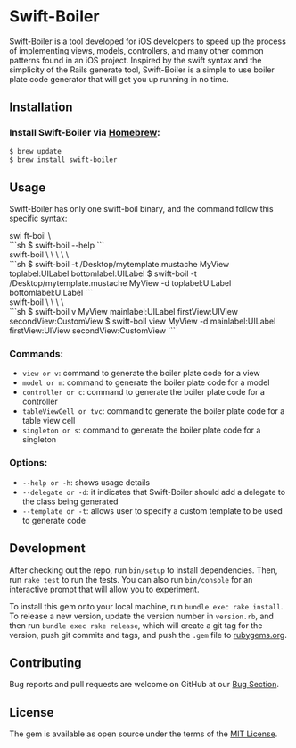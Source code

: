 # Swift-Boiler

Swift-Boiler is a tool developed for iOS developers to speed up the process of implementing views, models, controllers, and many other common patterns found in an iOS project. Inspired by the swift syntax and the simplicity of the Rails generate tool, Swift-Boiler is a simple to use boiler plate code generator that will get you up running in no time.

## Installation

### Install Swift-Boiler via [Homebrew](http://brew.sh):

```sh
$ brew update
$ brew install swift-boiler
```

<!-- ### Install it with [Homebrew](http://brew.sh):

```sh
$ gem install swift-boiler
``` -->

## Usage

Swift-Boiler has only one swift-boil binary, and the command follow this specific syntax:
<summary>swi
ft-boil \<option\></summary>
```sh
$ swift-boil --help
```

<summary>swift-boil \<option\> \<template_path\> \<class_name\> \<options\> \<properties\></summary>
```sh
$ swift-boil -t /Desktop/mytemplate.mustache MyView toplabel:UILabel bottomlabel:UILabel
$ swift-boil -t /Desktop/mytemplate.mustache MyView -d toplabel:UILabel bottomlabel:UILabel
```

<summary>swift-boil \<command\> \<class_name\> \<options\> \<properties\></summary>
```sh
$ swift-boil v MyView mainlabel:UILabel firstView:UIView secondView:CustomView
$ swift-boil view MyView -d mainlabel:UILabel firstView:UIView secondView:CustomView
```

### Commands:
- `view or v`: command to generate the boiler plate code for a view
- `model or m`: command to generate the boiler plate code for a model
- `controller or c`: command to generate the boiler plate code for a controller
- `tableViewCell or tvc`: command to generate the boiler plate code for a table view cell
- `singleton or s`: command to generate the boiler plate code for a singleton

### Options:
- `--help or -h`: shows usage details
- `--delegate or -d`: it indicates that Swift-Boiler should add a delegate to the class being generated
- `--template or -t`: allows user to specify a custom template to be used to generate code

## Development

After checking out the repo, run `bin/setup` to install dependencies. Then, run `rake test` to run the tests. You can also run `bin/console` for an interactive prompt that will allow you to experiment.

To install this gem onto your local machine, run `bundle exec rake install`. To release a new version, update the version number in `version.rb`, and then run `bundle exec rake release`, which will create a git tag for the version, push git commits and tags, and push the `.gem` file to [rubygems.org](https://rubygems.org).

## Contributing

Bug reports and pull requests are welcome on GitHub at our [Bug Section](https://github.com/Boilerplate-Factory/swift-boiler/issues).


## License

The gem is available as open source under the terms of the [MIT License](https://github.com/Boilerplate-Factory/swift-boiler/blob/master/LICENSE.txt).

